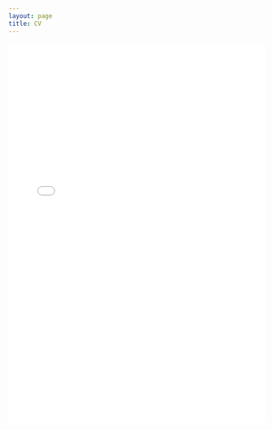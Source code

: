 ```yaml
---
layout: page
title: CV
---
```


<embed src="cohen_cv.pdf" width="100%" height="750px" type='application/pdf'>

